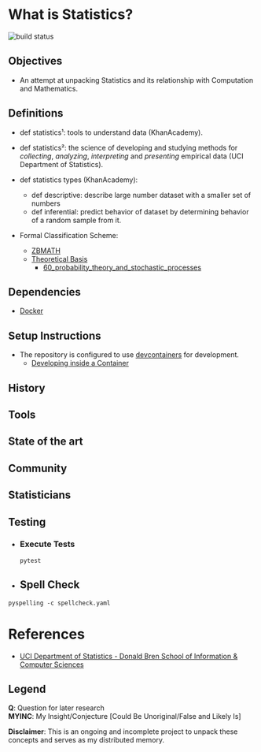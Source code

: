 # What is Statistics?
![build status](https://github.com/praisetompane/statistics/actions/workflows/statistics.yaml/badge.svg) <br>

## Objectives
- An attempt at unpacking Statistics and its relationship with Computation and Mathematics.

## Definitions
- def statistics¹: tools to understand data (KhanAcademy).

- def statistics²: the science of developing and studying methods for *collecting*, *analyzing*, *interpreting* and *presenting* empirical data (UCI Department of Statistics).

- def statistics types (KhanAcademy):
    - def descriptive: describe large number dataset with a smaller set of numbers
    - def inferential: predict behavior of dataset by determining behavior of a random sample from it.

- Formal Classification Scheme:
  - [ZBMATH](https://zbmath.org/classification/?q=cc%3A62)
  - [Theoretical Basis](https://zbmath.org/classification/?q=cc%3A60)
    - [60_probability_theory_and_stochastic_processes](https://github.com/praisetompane/mathematics/tree/main/60_probability_theory_and_stochastic_processes)

## Dependencies
- [Docker](https://docs.docker.com/get-started/)

## Setup Instructions
- The repository is configured to use [devcontainers](https://containers.dev) for development.
    - [Developing inside a Container](https://code.visualstudio.com/docs/devcontainers/containers)

## History

## Tools

## State of the art

## Community

## Statisticians

## Testing
- ### Execute Tests
  ```shell
  pytest
  ```
  
- ## Spell Check

```shell
pyspelling -c spellcheck.yaml
```

# References
- [UCI Department of Statistics - Donald Bren School of Information & Computer Sciences](https://www.stat.uci.edu/what-is-statistics/)

## Legend
**Q**: Question for later research<br>
**MYINC**: My Insight/Conjecture [Could Be Unoriginal/False and Likely Is]

**Disclaimer**: This is an ongoing and incomplete project to unpack these concepts and serves as my distributed memory.
